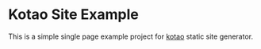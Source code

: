 # Kotao Site Example

This is a simple single page example project for [kotao](https://github.com/knes1/kotao) static site generator.